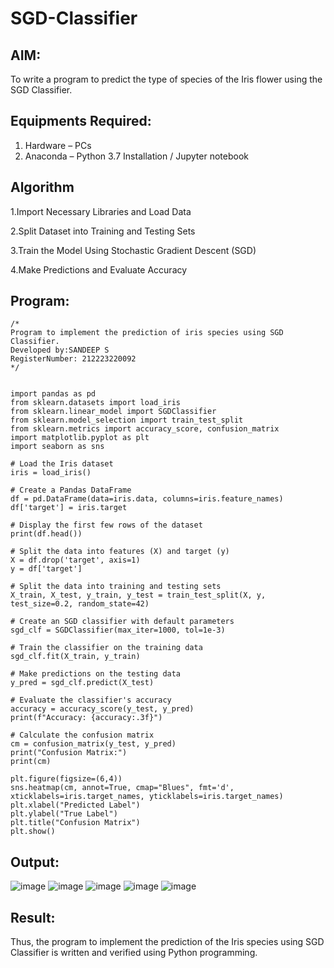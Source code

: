 # SGD-Classifier
## AIM:
To write a program to predict the type of species of the Iris flower using the SGD Classifier.

## Equipments Required:
1. Hardware – PCs
2. Anaconda – Python 3.7 Installation / Jupyter notebook

## Algorithm
1.Import Necessary Libraries and Load Data

2.Split Dataset into Training and Testing Sets

3.Train the Model Using Stochastic Gradient Descent (SGD)

4.Make Predictions and Evaluate Accuracy
## Program:
```
/*
Program to implement the prediction of iris species using SGD Classifier.
Developed by:SANDEEP S 
RegisterNumber: 212223220092 
*/
```
```

import pandas as pd
from sklearn.datasets import load_iris
from sklearn.linear_model import SGDClassifier
from sklearn.model_selection import train_test_split
from sklearn.metrics import accuracy_score, confusion_matrix
import matplotlib.pyplot as plt
import seaborn as sns

# Load the Iris dataset
iris = load_iris()

# Create a Pandas DataFrame
df = pd.DataFrame(data=iris.data, columns=iris.feature_names)
df['target'] = iris.target

# Display the first few rows of the dataset
print(df.head())

# Split the data into features (X) and target (y)
X = df.drop('target', axis=1)
y = df['target']

# Split the data into training and testing sets
X_train, X_test, y_train, y_test = train_test_split(X, y, test_size=0.2, random_state=42)

# Create an SGD classifier with default parameters
sgd_clf = SGDClassifier(max_iter=1000, tol=1e-3)

# Train the classifier on the training data
sgd_clf.fit(X_train, y_train)

# Make predictions on the testing data
y_pred = sgd_clf.predict(X_test)

# Evaluate the classifier's accuracy
accuracy = accuracy_score(y_test, y_pred)
print(f"Accuracy: {accuracy:.3f}")

# Calculate the confusion matrix
cm = confusion_matrix(y_test, y_pred)
print("Confusion Matrix:")
print(cm)

plt.figure(figsize=(6,4))
sns.heatmap(cm, annot=True, cmap="Blues", fmt='d', xticklabels=iris.target_names, yticklabels=iris.target_names)
plt.xlabel("Predicted Label")
plt.ylabel("True Label")
plt.title("Confusion Matrix")
plt.show()

```
## Output:
![image](https://github.com/user-attachments/assets/78caa5d9-ec2c-42d8-87eb-bacc4e47adc8)
![image](https://github.com/user-attachments/assets/106f8ea3-1353-4395-8bcc-39e57fed773c)
![image](https://github.com/user-attachments/assets/0cc46b1c-e12e-416a-a78b-0f8295949a1f)
![image](https://github.com/user-attachments/assets/f37b381b-27a8-440d-a5b6-e875cd21d015)
![image](https://github.com/user-attachments/assets/bed3e182-95d6-4ad3-a692-5b3d69fd9803)


## Result:
Thus, the program to implement the prediction of the Iris species using SGD Classifier is written and verified using Python programming.
